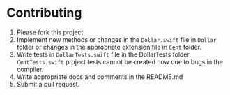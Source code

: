 # Contributing 

1. Please fork this project
2. Implement new methods or changes in the `Dollar.swift` file in `Dollar` folder or changes in the appropriate extension file in `Cent` folder.
3. Write tests in `DollarTests.swift` file in the DollarTests folder. `CentTests.swift` project tests cannot be created now due to bugs in the compiler.
4. Write appropriate docs and comments in the README.md
5. Submit a pull request.